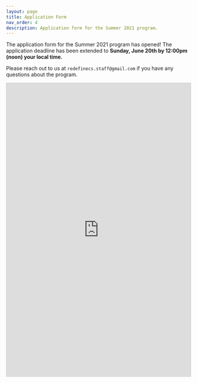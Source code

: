 ```yaml
---
layout: page
title: Application Form
nav_order: 4
description: Application form for the Summer 2021 program.
---
```


The application form for the Summer 2021 program has opened! The application deadline has been extended to **Sunday, June 20th by 12:00pm (noon) your local time.**

Please reach out to us at `redefinecs.staff@gmail.com` if you have any questions about the program. 

<script src="https://static.airtable.com/js/embed/embed_snippet_v1.js"></script><iframe class="airtable-embed" src="https://airtable.com/embed/shrjoecjr5WulSVaq?backgroundColor=green" frameborder="0" onmousewheel="" width="100%" height="800" style="background: transparent; border: 1px solid #ccc;"></iframe>
